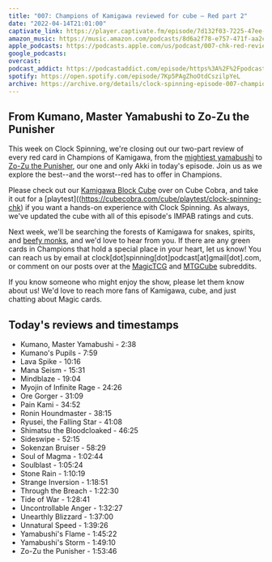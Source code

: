 ```yaml
---
title: "007: Champions of Kamigawa reviewed for cube — Red part 2"
date: "2022-04-14T21:01:00"
captivate_link: https://player.captivate.fm/episode/7d132f03-7225-47ee-baa3-8d736bf768e6
amazon_music: https://music.amazon.com/podcasts/8d6a2f78-e757-471f-aa2c-47afe84c72db/episodes/89e0159d-6807-4e89-9de7-fb866b858d84/clock-spinning-007-chk-red-review-part-2-champions-of-kamigawa
apple_podcasts: https://podcasts.apple.com/us/podcast/007-chk-red-review-part-2-champions-of-kamigawa/id1611106302?i=1000557580456
google_podcasts: 
overcast: 
podcast_addict: https://podcastaddict.com/episode/https%3A%2F%2Fpodcasts.captivate.fm%2Fmedia%2F8d50140b-0c4c-4814-addc-13e6a6d63825%2FClock-20Spinning-20Episode-20007-20-20Champions-20of-20Kamigawa.mp3&podcastId=3861161
spotify: https://open.spotify.com/episode/7Kp5PAgZhoOtdCszilpYeL
archive: https://archive.org/details/clock-spinning-episode-007-champions-of-kamigawa-red-part-2
---
```


## From Kumano, Master Yamabushi to Zo-Zu the Punisher

This week on Clock Spinning, we're closing out our two-part review of every red card in Champions of Kamigawa, from the [mightiest yamabushi](https://scryfall.com/card/chk/176/kumano-master-yamabushi) to [Zo-Zu the Punisher](https://scryfall.com/card/chk/200/zo-zu-the-punisher), our one and only Akki in today's episode. Join us as we explore the best--and the worst--red has to offer in Champions.

Please check out our [Kamigawa Block Cube](https://cubecobra.com/cube/overview/clock-spinning-chk) over on Cube Cobra, and take it out for a [playtest]((https://cubecobra.com/cube/playtest/clock-spinning-chk) if you want a hands-on experience with Clock Spinning. As always, we've updated the cube with all of this episode's IMPAB ratings and cuts.

Next week, we'll be searching the forests of Kamigawa for snakes, spirits, and [beefy monks](https://scryfall.com/card/chk/214/humble-budoka), and we'd love to hear from you. If there are any green cards in Champions that hold a special place in your heart, let us know! You can reach us by email at clock[dot]spinning[dot]podcast[at]gmail[dot].com, or comment on our posts over at the [MagicTCG](https://www.reddit.com/r/magicTCG/) and [MTGCube](https://www.reddit.com/r/mtgcube/) subreddits.

If you know someone who might enjoy the show, please let them know about us! We'd love to reach more fans of Kamigawa, cube, and just chatting about Magic cards.

## Today's reviews and timestamps

+ Kumano, Master Yamabushi - 2:38
+ Kumano's Pupils - 7:59
+ Lava Spike - 10:16
+ Mana Seism - 15:31
+ Mindblaze - 19:04
+ Myojin of Infinite Rage - 24:26
+ Ore Gorger - 31:09
+ Pain Kami - 34:52
+ Ronin Houndmaster - 38:15
+ Ryusei, the Falling Star - 41:08
+ Shimatsu the Bloodcloaked - 46:25
+ Sideswipe - 52:15
+ Sokenzan Bruiser - 58:29
+ Soul of Magma - 1:02:44
+ Soulblast - 1:05:24
+ Stone Rain - 1:10:19
+ Strange Inversion - 1:18:51
+ Through the Breach - 1:22:30
+ Tide of War - 1:28:41
+ Uncontrollable Anger - 1:32:27
+ Unearthly Blizzard - 1:37:00
+ Unnatural Speed - 1:39:26
+ Yamabushi's Flame - 1:45:22
+ Yamabushi's Storm - 1:49:10
+ Zo-Zu the Punisher - 1:53:46
